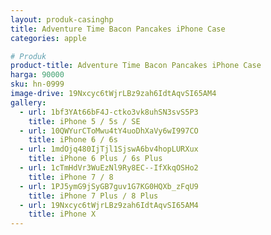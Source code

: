 ```yaml
---
layout: produk-casinghp
title: Adventure Time Bacon Pancakes iPhone Case
categories: apple

# Produk
product-title: Adventure Time Bacon Pancakes iPhone Case
harga: 90000
sku: hn-0999
image-drive: 19Nxcyc6tWjrLBz9zah6IdtAqvSI65AM4
gallery:
  - url: 1bf3YAt66bF4J-ctko3vk8uhSN3svS5P3
    title: iPhone 5 / 5s / SE
  - url: 10QWYurCToMwu4tY4uoDhXaVy6wI997CO
    title: iPhone 6 / 6s
  - url: 1mdOjq480IjTjl1SjswA6bv4hopLURXux
    title: iPhone 6 Plus / 6s Plus
  - url: 1cTmHdVr3WuEzNl9Ry8EC--IfXkqOSHo2
    title: iPhone 7 / 8
  - url: 1PJ5ymG9jSyGB7guv1G7KG0HQXb_zFqU9
    title: iPhone 7 Plus / 8 Plus
  - url: 19Nxcyc6tWjrLBz9zah6IdtAqvSI65AM4
    title: iPhone X
---
```


